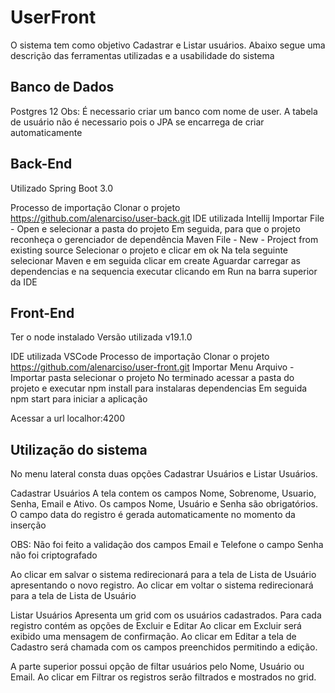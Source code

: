 # UserFront

O sistema tem como objetivo Cadastrar e Listar usuários.
Abaixo segue uma descrição das ferramentas utilizadas e a usabilidade do sistema

## Banco de Dados

Postgres 12
Obs: É necessario criar um banco com nome de user. A tabela de usuário não é necessario pois o JPA se encarrega de criar automaticamente

## Back-End

Utilizado Spring Boot 3.0

Processo de importação
Clonar o projeto 
https://github.com/alenarciso/user-back.git
IDE utilizada Intellij
Importar
File - Open e selecionar a pasta do projeto
Em seguida, para que o projeto reconheça o gerenciador de dependência Maven
File - New - Project from existing source
Selecionar o projeto e clicar em ok
Na tela seguinte selecionar Maven e em seguida clicar em create
Aguardar carregar as dependencias e na sequencia executar clicando em Run na barra superior da IDE

## Front-End

Ter o node instalado
Versão utilizada v19.1.0

IDE utilizada VSCode
Processo de importação
Clonar o projeto 
https://github.com/alenarciso/user-front.git
Importar
Menu Arquivo - Importar pasta
selecionar o projeto
No terminado acessar a pasta do projeto e executar
npm install para instalaras dependencias
Em seguida npm start para iniciar a aplicação

Acessar a url localhor:4200

## Utilização do sistema

No menu lateral consta duas opções
Cadastrar Usuários e Listar Usuários.

Cadastrar Usuários
A tela contem os campos Nome, Sobrenome, Usuario, Senha, Email e Ativo.
Os campos Nome, Usuário e Senha são obrigatórios.
O campo data do registro é gerada automaticamente no momento da inserção

OBS: Não foi feito a validação dos campos Email e Telefone
     o campo Senha não foi criptografado

Ao clicar em salvar o sistema redirecionará para a tela de Lista de Usuário apresentando o novo registro.
Ao clicar em voltar o sistema redirecionará para a tela de Lista de Usuário

Listar Usuários
Apresenta um grid com os usuários cadastrados.
Para cada registro contém as opções de Excluir e Editar
Ao clicar em Excluir será exibido uma mensagem de confirmação.
Ao clicar em Editar a tela de Cadastro será chamada com os campos preenchidos permitindo a edição.

A parte superior possui opção de filtar usuários pelo Nome, Usuário ou Email.
Ao clicar em Filtrar os registros serão filtrados e mostrados no grid.

